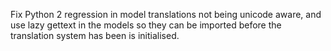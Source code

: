 Fix Python 2 regression in model translations not being unicode
aware, and use lazy gettext in the models so they can be imported
before the translation system has been is initialised.
